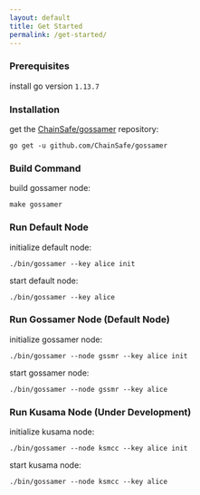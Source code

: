 ```yaml
---
layout: default
title: Get Started
permalink: /get-started/
---
```


### Prerequisites

install go version `1.13.7`

### Installation

get the [ChainSafe/gossamer](https://github.com/ChainSafe/gossamer) repository:
```
go get -u github.com/ChainSafe/gossamer
```

### Build Command

build gossamer node:
```
make gossamer
```

### Run Default Node

initialize default node:
```
./bin/gossamer --key alice init
```

start default node:
```
./bin/gossamer --key alice
```

### Run Gossamer Node (Default Node)

initialize gossamer node:
```
./bin/gossamer --node gssmr --key alice init
```

start gossamer node:
```
./bin/gossamer --node gssmr --key alice
```

### Run Kusama Node (Under Development)

initialize kusama node:
```
./bin/gossamer --node ksmcc --key alice init
```

start kusama node:
```
./bin/gossamer --node ksmcc --key alice
```
